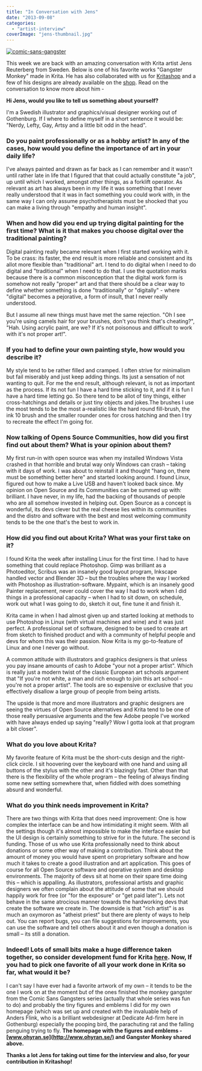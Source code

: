 ```yaml
---
title: "In Conversation with Jens"
date: "2013-09-08"
categories: 
  - "artist-interview"
coverImage: "jens-thumbnail.jpg"
---
```


[![comic-sans-gangster](/images/posts/2013/comic-sans-gangster.jpg)](https://krita.org/wp-content/uploads/2013/09/comic-sans-gangster.jpg)

This week we are back with an amazing conversation with Krita artist Jens Reuterberg from Sweden. Below is one of his favorite works "Gangster Monkey" made in Krita. He has also collaborated with us for [Kritashop](http://www.zazzle.com/kritashop?GroupProducts=False&pg=1&sd=desc&st=date_created) and a few of his designs are already available on the [shop](http://www.zazzle.com/kritashop?GroupProducts=False&pg=1&sd=desc&st=date_created). Read on the conversation to know more about him -

**Hi Jens, would you like to tell us something about yourself?**

I'm a Swedish illustrator and graphics/visual designer working out of Gothenburg. If I where to define myself in a short sentence it would be: "Nerdy, Lefty, Gay, Artsy and a little bit odd in the head".

### **Do you paint professionally or as a hobby artist? In any of the cases, how would you define the importance of art in your daily life?**

I've always painted and drawn as far back as I can remember and it wasn't until rather late in life that I figured that that could actually constitute "a job", up until which I worked, amongst other things, as a forklift operator. As relevant as art has always been in my life it was something that I never really understood that it was in fact something you could work with, in the same way I can only assume psychotherapists must be shocked that you can make a living through "empathy and human insight".

### **When and how did you end up trying digital painting for the first time? What is it that makes you choose digital over the traditional painting?**

Digital painting really became relevant when I first started working with it. To be crass: its faster, the end result is more reliable and consistent and its allot more flexible than "traditional" art. I tend to do digital when I need to do digital and "traditional" when I need to do that. I use the quotation marks because there is a common misconception that the digital work form is somehow not really "proper" art and that there should be a clear way to define whether something is done "traditionally" or "digitally" - where "digital" becomes a pejorative, a form of insult, that I never really understood.

But I assume all new things must have met the same rejection. "Oh I see you're using camels hair for your brushes, don't you think that's cheating?", "Hah. Using acrylic paint, are we? If it's not poisonous and difficult to work with it's not proper art!".

### **If you had to define your own painting style, how would you describe it?**

My style tend to be rather filled and cramped. I often strive for minimalism but fail miserably and just keep adding things. Its just a sensation of not wanting to quit. For me the end result, although relevant, is not as important as the process. If its not fun I have a hard time sticking to it, and if it is fun I have a hard time letting go. So there tend to be allot of tiny things, either cross-hatchings and details or just tiny objects and jokes.The brushes I use the most tends to be the most a-realistic like the hard round fill-brush, the ink 10 brush and the smaller rounder ones for cross hatching and then I try to recreate the effect I'm going for.

### **Now talking of Opens Source Communities, how did you first find out about them? What is your opinion about them?**

My first run-in with open source was when my installed Windows Vista crashed in that horrible and brutal way only Windows can crash – taking with it days of work. I was about to reinstall it and thought "hang on, there must be something better here" and started looking around. I found Linux, figured out how to make a Live USB and haven't looked back since. My opinion on Open Source and its Communities can be summed up with: brilliant. I have never, in my life, had the backing of thousands of people who are all somehow invested in helping out. Open Source as a concept is wonderful, its devs clever but the real cheese lies within its communities and the distro and software with the best and most welcoming community tends to be the one that's the best to work in.

### **How did you find out about Krita? What was your first take on it?**

I found Krita the week after installing Linux for the first time. I had to have something that could replace Photoshop. Gimp was brilliant as a Photoeditor, Scribus was an insanely good layout program, Inkscape handled vector and Blender 3D – but the troubles where the way I worked with Photoshop as illustration-software. Mypaint, which is an insanely good Painter replacement, never could cover the way I had to work when I did things in a professional capacity – when I had to sit down, on schedule, work out what I was going to do, sketch it out, fine tune it and finish it.

Krita came in when I had almost given up and started looking at methods to use Photoshop in Linux (with virtual machines and wine) and it was just perfect. A professional set of software, designed to be used to create art from sketch to finished product and with a community of helpful people and devs for whom this was their passion. Now Krita is my go-to-feature of Linux and one I never go without.

A common attitude with illustrators and graphics designers is that unless you pay insane amounts of cash to Adobe "your not a proper artist". Which is really just a modern twist of the classic European art schools argument that "If you're not white, a man and rich enough to join this art school – you're not a proper artist". The tools are so expensive or exclusive that you effectively disallow a large group of people from being artists.

The upside is that more and more illustrators and graphic designers are seeing the virtues of Open Source alternatives and Krita tend to be one of those really persuasive arguments and the few Adobe people I've worked with have always ended up saying "really? Wow I gotta look at that program a bit closer".

### **What do you love about Krita?**

My favorite feature of Krita must be the short-cuts design and the right-click circle. I sit hoovering over the keyboard with one hand and using all buttons of the stylus with the other and it's blazingly fast. Other than that there is the flexibility of the whole program – the feeling of always finding some new setting somewhere that, when fiddled with does something absurd and wonderful.

### **What do you think needs improvement in Krita?**

There are two things with Krita that does need improvement: One is how complex the interface can be and how intimidating it might seem. With all the settings though it's almost impossible to make the interface easier but the UI design is certainly something to strive for in the future. The second is funding. Those of us who use Krita professionally need to think about donations or some other way of making a contribution. Think about the amount of money you would have spent on proprietary software and how much it takes to create a good illustration and art application. This goes of course for all Open Source software and operative system and desktop environments. The majority of devs sit at home on their spare time doing this – which is appalling. As illustrators, professional artists and graphic designers we often complain about the attitude of some that we should happily work for free (or "for the exposure" or "get paid later"). Lets not behave in the same atrocious manner towards the hardworking devs that create the software we create in. The downside is that "rich artist" is as much an oxymoron as "atheist priest" but there are plenty of ways to help out. You can report bugs, you can file suggestions for improvements, you can use the software and tell others about it and even though a donation is small – its still a donation.

### **Indeed! Lots of small bits make a huge difference taken together, so consider development fund for Krita [here](http://krita.org/support-krita#general). Now, If you had to pick one favorite of all your work done in Krita so far, what would it be?**

I can't say I have ever had a favorite artwork of my own – it tends to be the one I work on at the moment but of the ones finished the monkey gangster from the Comic Sans Gangsters series (actually that whole series was fun to do) and probably the tiny figures and emblems I did for my own homepage (which was set up and created with the invaluable help of Anders Flink, who is a brilliant webdesigner at Dedicate Ad-firm here in Gothenburg) especially the pooping bird, the parachuting rat and the falling penguing trying to fly. **The homepage with the figures and emblems - [www.ohyran.se](http://www.ohyran.se/) and Gangster Monkey shared above.**

**Thanks a lot Jens for taking out time for the interview and also, for your contribution in Kritashop!**
